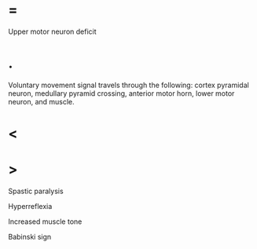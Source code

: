 # =

Upper motor neuron deficit

# .

Voluntary movement signal travels through the following: cortex pyramidal neuron, medullary pyramid crossing, anterior motor horn, lower motor neuron, and muscle.

# <

# >

Spastic paralysis

Hyperreflexia

Increased muscle tone

Babinski sign
